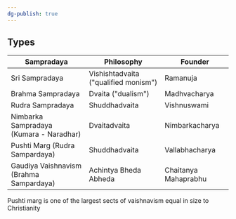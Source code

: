 ```yaml
---
dg-publish: true
---
```


## Types
| Sampradaya                              | Philosophy                           | Founder              |
| --------------------------------------- | ------------------------------------ | -------------------- |
| Sri Sampradaya                          | Vishishtadvaita ("qualified monism") | Ramanuja             |
| Brahma Sampradaya                       | Dvaita ("dualism")                   | Madhvacharya         |
| Rudra Sampradaya                        | Shuddhadvaita                        | Vishnuswami          |
| Nimbarka Sampradaya (Kumara - Naradhar) | Dvaitadvaita                         | Nimbarkacharya       |
| Pushti Marg (Rudra Sampardaya)          | Shuddhadvaita                        | Vallabhacharya       |
| Gaudiya Vaishnavism  (Brahma Sampardaya)                   | Achintya Bheda Abheda                | Chaitanya Mahaprabhu |                                        |                                      |                      |     |     |     |

Pushti marg is one of the largest sects of vaishnavism equal in size to Christianity 